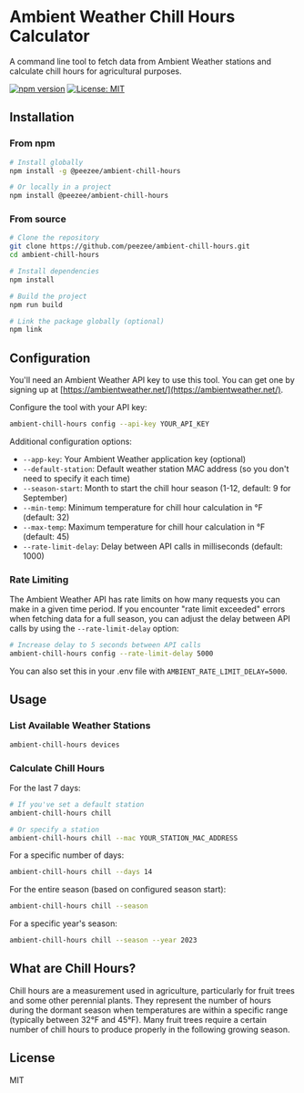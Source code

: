 # Ambient Weather Chill Hours Calculator

A command line tool to fetch data from Ambient Weather stations and calculate chill hours for agricultural purposes.

[![npm version](https://badge.fury.io/js/%40peezee%2Fambient-chill-hours.svg)](https://badge.fury.io/js/%40peezee%2Fambient-chill-hours)
[![License: MIT](https://img.shields.io/badge/License-MIT-yellow.svg)](https://opensource.org/licenses/MIT)

## Installation

### From npm

```bash
# Install globally
npm install -g @peezee/ambient-chill-hours

# Or locally in a project
npm install @peezee/ambient-chill-hours
```

### From source

```bash
# Clone the repository
git clone https://github.com/peezee/ambient-chill-hours.git
cd ambient-chill-hours

# Install dependencies
npm install

# Build the project
npm run build

# Link the package globally (optional)
npm link
```

## Configuration

You'll need an Ambient Weather API key to use this tool. You can get one by signing up at [https://ambientweather.net/](https://ambientweather.net/).

Configure the tool with your API key:

```bash
ambient-chill-hours config --api-key YOUR_API_KEY
```

Additional configuration options:

- `--app-key`: Your Ambient Weather application key (optional)
- `--default-station`: Default weather station MAC address (so you don't need to specify it each time)
- `--season-start`: Month to start the chill hour season (1-12, default: 9 for September)
- `--min-temp`: Minimum temperature for chill hour calculation in °F (default: 32)
- `--max-temp`: Maximum temperature for chill hour calculation in °F (default: 45)
- `--rate-limit-delay`: Delay between API calls in milliseconds (default: 1000)

### Rate Limiting

The Ambient Weather API has rate limits on how many requests you can make in a given time period. If you encounter "rate limit exceeded" errors when fetching data for a full season, you can adjust the delay between API calls by using the `--rate-limit-delay` option:

```bash
# Increase delay to 5 seconds between API calls
ambient-chill-hours config --rate-limit-delay 5000
```

You can also set this in your .env file with `AMBIENT_RATE_LIMIT_DELAY=5000`.

## Usage

### List Available Weather Stations

```bash
ambient-chill-hours devices
```

### Calculate Chill Hours

For the last 7 days:

```bash
# If you've set a default station
ambient-chill-hours chill

# Or specify a station
ambient-chill-hours chill --mac YOUR_STATION_MAC_ADDRESS
```

For a specific number of days:

```bash
ambient-chill-hours chill --days 14
```

For the entire season (based on configured season start):

```bash
ambient-chill-hours chill --season
```

For a specific year's season:

```bash
ambient-chill-hours chill --season --year 2023
```

## What are Chill Hours?

Chill hours are a measurement used in agriculture, particularly for fruit trees and some other perennial plants. They represent the number of hours during the dormant season when temperatures are within a specific range (typically between 32°F and 45°F). Many fruit trees require a certain number of chill hours to produce properly in the following growing season.

## License

MIT